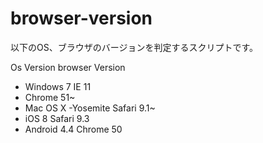 # browser-version
以下のOS、ブラウザのバージョンを判定するスクリプトです。

Os Version browser Version
- Windows 7 IE 11
- Chrome 51~
- Mac OS X -Yosemite Safari 9.1~
- iOS 8 Safari 9.3
- Android 4.4 Chrome 50